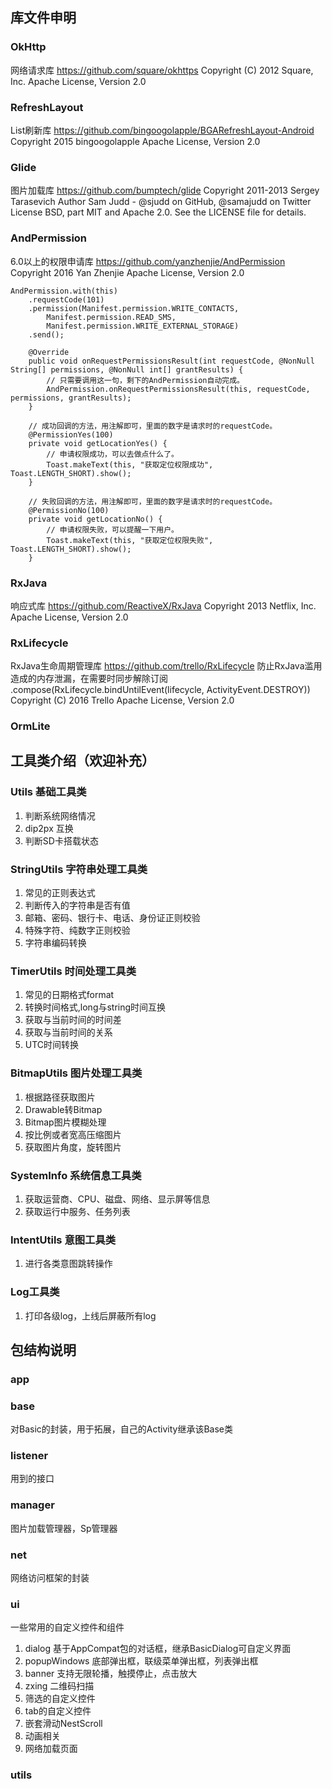 ## 库文件申明
### OkHttp
网络请求库 https://github.com/square/okhttps
Copyright (C) 2012 Square, Inc.
Apache License, Version 2.0

### RefreshLayout
List刷新库 https://github.com/bingoogolapple/BGARefreshLayout-Android
Copyright 2015 bingoogolapple
Apache License, Version 2.0

### Glide
图片加载库 https://github.com/bumptech/glide
Copyright 2011-2013 Sergey Tarasevich
Author Sam Judd - @sjudd on GitHub, @samajudd on Twitter
License BSD, part MIT and Apache 2.0. See the LICENSE file for details.

### AndPermission
6.0以上的权限申请库 https://github.com/yanzhenjie/AndPermission
Copyright 2016 Yan Zhenjie
Apache License, Version 2.0

```
AndPermission.with(this)
    .requestCode(101)
    .permission(Manifest.permission.WRITE_CONTACTS,
        Manifest.permission.READ_SMS,
        Manifest.permission.WRITE_EXTERNAL_STORAGE)
    .send();

    @Override
    public void onRequestPermissionsResult(int requestCode, @NonNull String[] permissions, @NonNull int[] grantResults) {
        // 只需要调用这一句，剩下的AndPermission自动完成。
        AndPermission.onRequestPermissionsResult(this, requestCode, permissions, grantResults);
    }

    // 成功回调的方法，用注解即可，里面的数字是请求时的requestCode。
    @PermissionYes(100)
    private void getLocationYes() {
        // 申请权限成功，可以去做点什么了。
        Toast.makeText(this, "获取定位权限成功", Toast.LENGTH_SHORT).show();
    }

    // 失败回调的方法，用注解即可，里面的数字是请求时的requestCode。
    @PermissionNo(100)
    private void getLocationNo() {
        // 申请权限失败，可以提醒一下用户。
        Toast.makeText(this, "获取定位权限失败", Toast.LENGTH_SHORT).show();
    }
```

### RxJava
响应式库 https://github.com/ReactiveX/RxJava
Copyright 2013 Netflix, Inc.
Apache License, Version 2.0

### RxLifecycle
RxJava生命周期管理库 https://github.com/trello/RxLifecycle
防止RxJava滥用造成的内存泄漏，在需要时同步解除订阅
.compose(RxLifecycle.bindUntilEvent(lifecycle, ActivityEvent.DESTROY))
Copyright (C) 2016 Trello
Apache License, Version 2.0

### OrmLite

## 工具类介绍（欢迎补充）
### Utils 基础工具类
1. 判断系统网络情况
2. dip2px 互换
3. 判断SD卡搭载状态

### StringUtils 字符串处理工具类
1. 常见的正则表达式
2. 判断传入的字符串是否有值
3. 邮箱、密码、银行卡、电话、身份证正则校验
4. 特殊字符、纯数字正则校验
5. 字符串编码转换

### TimerUtils 时间处理工具类
1. 常见的日期格式format
2. 转换时间格式,long与string时间互换
3. 获取与当前时间的时间差
4. 获取与当前时间的关系
5. UTC时间转换

### BitmapUtils 图片处理工具类
1. 根据路径获取图片
2. Drawable转Bitmap
3. Bitmap图片模糊处理
4. 按比例或者宽高压缩图片
5. 获取图片角度，旋转图片

### SystemInfo 系统信息工具类
1. 获取运营商、CPU、磁盘、网络、显示屏等信息
2. 获取运行中服务、任务列表

### IntentUtils 意图工具类
1. 进行各类意图跳转操作

### Log工具类
1. 打印各级log，上线后屏蔽所有log

## 包结构说明
### app

### base
对Basic的封装，用于拓展，自己的Activity继承该Base类

### listener
用到的接口

### manager
图片加载管理器，Sp管理器

### net
网络访问框架的封装

### ui
一些常用的自定义控件和组件
1. dialog 基于AppCompat包的对话框，继承BasicDialog可自定义界面
2. popupWindows 底部弹出框，联级菜单弹出框，列表弹出框
3. banner 支持无限轮播，触摸停止，点击放大
4. zxing 二维码扫描
5. 筛选的自定义控件
6. tab的自定义控件
7. 嵌套滑动NestScroll
8. 动画相关
9. 网络加载页面

### utils

